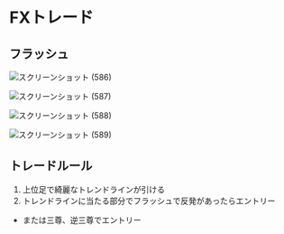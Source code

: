 # FXトレード

## フラッシュ
![スクリーンショット (586)](https://user-images.githubusercontent.com/53253817/109425966-59e20100-7a2e-11eb-907e-114fd9b09480.png)

![スクリーンショット (587)](https://user-images.githubusercontent.com/53253817/109425970-5babc480-7a2e-11eb-9462-0abd5abb95f0.png)

![スクリーンショット (588)](https://user-images.githubusercontent.com/53253817/109425971-5cdcf180-7a2e-11eb-9f9b-1e66ae66559d.png)

![スクリーンショット (589)](https://user-images.githubusercontent.com/53253817/109425973-5ea6b500-7a2e-11eb-942c-57a8a1b5d87c.png)

## トレードルール
1. 上位足で綺麗なトレンドラインが引ける
2. トレンドラインに当たる部分でフラッシュで反発があったらエントリー
  - または三尊、逆三尊でエントリー
